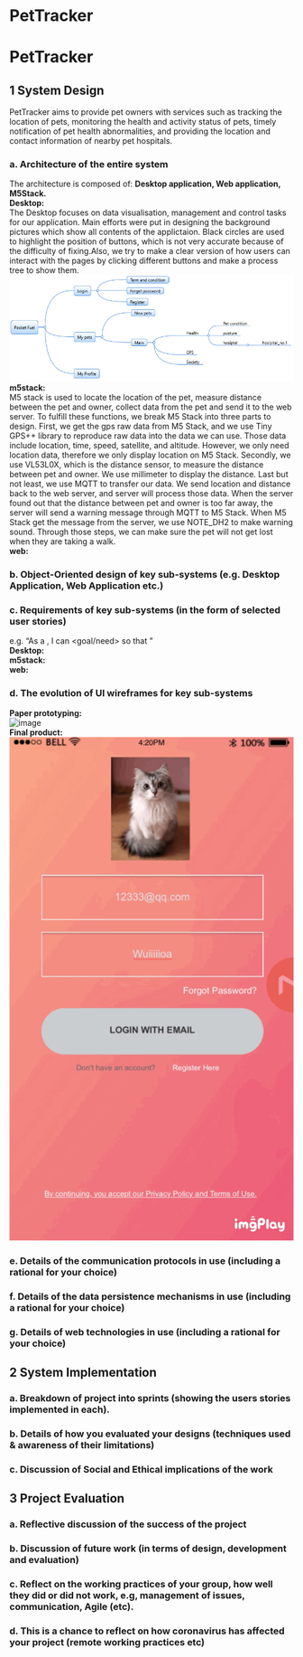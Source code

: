 # PetTracker
# PetTracker
## 1 System Design
PetTracker aims to provide pet owners with services such as tracking the location of pets, monitoring the health and activity status of pets, timely notification of pet health abnormalities, and providing the location and contact information of nearby pet hospitals.
### a. Architecture of the entire system
The architecture is composed of:  **Desktop application, Web application, M5Stack.**  
**Desktop:**  
The Desktop focuses on data visualisation, management and control tasks for our application. Main efforts were put in designing the background pictures which show all contents of the applictaion.  Black circles are used to highlight the position of buttons, which is not very accurate because of the difficulty of fixing.Also, we try to make a clear version of how users can interact with the pages by clicking different buttons and make a process tree to show them.   
 ![image](https://github.com/PetTracker/PetTracker/blob/dev/Mobile%20application/Processing/prcess_tree.png)
**m5stack:**   
M5 stack is used to locate the location of the pet, measure distance between the pet and owner, collect data from the pet and send it to the web server. To fulfill these functions, we break M5 Stack into three parts to design. First, we get the gps raw data from M5 Stack, and we use Tiny GPS++ library to reproduce raw data into the data we can use. Those data include location, time, speed, satellite, and altitude. However, we only need location data, therefore we only display location on M5 Stack. Secondly, we use VL53L0X, which is the distance sensor, to measure the distance between pet and owner. We use millimeter to display the distance. Last but not least, we use MQTT to transfer our data. We send location and distance back to the web server, and server will process those data. When the server found out that the distance between pet and owner is too far away, the server will send a warning message through MQTT to M5 Stack. When M5 Stack get the message from the server, we use NOTE_DH2 to make warning sound. Through those steps, we can make sure the pet will not get lost when they are taking a walk.    
**web:**  


### b. Object-Oriented design of key sub-systems (e.g. Desktop Application, Web Application etc.)

### c. Requirements of key sub-systems (in the form of selected user stories)
e.g. “As a <role or persona>, I can <goal/need> so that <why>”    
**Desktop:**  
**m5stack:**   
**web:**  
### d. The evolution of UI wireframes for key sub-systems
**Paper prototyping:**  
![image](https://github.com/PetTracker/PetTracker/blob/dev/gif/Paper%20prototyping.GIF)         
**Final product:**      
![image](https://github.com/PetTracker/PetTracker/blob/dev/gif/final%20product.GIF)

### e. Details of the communication protocols in use (including a rational for your choice)
### f. Details of the data persistence mechanisms in use (including a rational for your choice)
### g. Details of web technologies in use (including a rational for your choice)

## 2 System Implementation
### a. Breakdown of project into sprints (showing the users stories implemented in each).
### b. Details of how you evaluated your designs (techniques used & awareness of their limitations)
### c. Discussion of Social and Ethical implications of the work

## 3 Project Evaluation
### a. Reflective discussion of the success of the project
### b. Discussion of future work (in terms of design, development and evaluation)
### c. Reflect on the working practices of your group, how well they did or did not work, e.g, management of issues, communication, Agile (etc).
### d. This is a chance to reflect on how coronavirus has affected your project (remote working practices etc)
